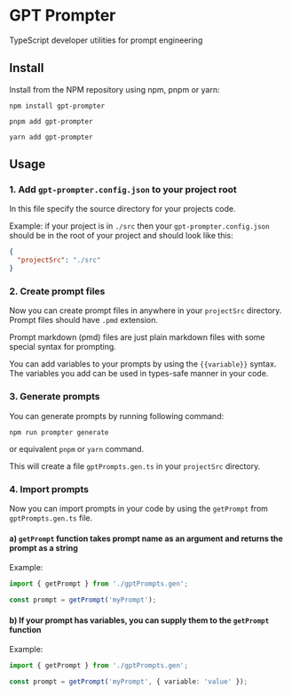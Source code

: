 # GPT Prompter

TypeScript developer utilities for prompt engineering

## Install

Install from the NPM repository using npm, pnpm or yarn:

```shell
npm install gpt-prompter
```

```shell
pnpm add gpt-prompter
```

```shell
yarn add gpt-prompter
```

## Usage

### 1. Add `gpt-prompter.config.json` to your project root

In this file specify the source directory for your projects code.

Example: if your project is in `./src` then your `gpt-prompter.config.json` should be in the root of your project and should look like this:

```json
{
  "projectSrc": "./src"
}
```

### 2. Create prompt files

Now you can create prompt files in anywhere in your `projectSrc` directory.
Prompt files should have `.pmd` extension.

Prompt markdown (pmd) files are just plain markdown files with some special syntax for prompting.

You can add variables to your prompts by using the `{{variable}}` syntax.
The variables you add can be used in types-safe manner in your code.

### 3. Generate prompts

You can generate prompts by running following command:

```shell
npm run prompter generate
```

or equivalent `pnpm` or `yarn` command.

This will create a file `gptPrompts.gen.ts` in your `projectSrc` directory.

### 4. Import prompts

Now you can import prompts in your code by using the `getPrompt` from `gptPrompts.gen.ts` file.

#### a) `getPrompt` function takes prompt name as an argument and returns the prompt as a string

Example:

```ts
import { getPrompt } from './gptPrompts.gen';

const prompt = getPrompt('myPrompt');
```

#### b) If your prompt has variables, you can supply them to the `getPrompt` function

Example:

```ts
import { getPrompt } from './gptPrompts.gen';

const prompt = getPrompt('myPrompt', { variable: 'value' });
```
